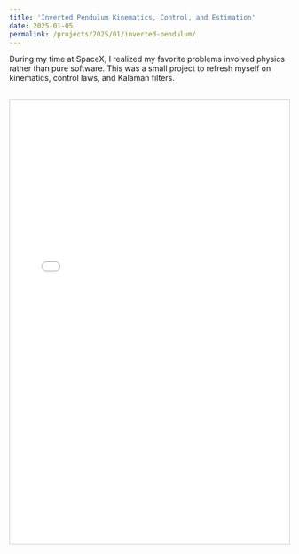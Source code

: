 ```yaml
---
title: 'Inverted Pendulum Kinematics, Control, and Estimation'
date: 2025-01-05
permalink: /projects/2025/01/inverted-pendulum/
---
```


During my time at SpaceX, I realized my favorite problems involved physics rather than pure software. This was a small project to refresh myself on kinematics, control laws, and Kalaman filters.

<br>
<iframe src="/files/inverted_pendulum/inverted_pendulm.html" width="100%" height="800px" style="border: 1px solid #ccc;"></iframe>